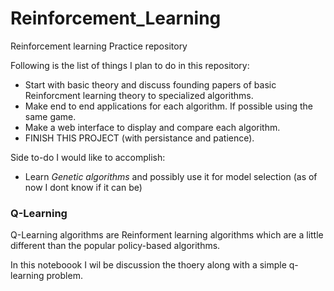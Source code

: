 # Reinforcement_Learning
Reinforcement learning Practice repository

Following is the list of things I plan to do in this repository:
- Start with basic theory and discuss founding papers of basic Reinforcment learning theory to specialized algorithms.
- Make end to end applications for each algorithm. If possible using the same game.
- Make a web interface to display and compare each algorithm.
- FINISH THIS PROJECT (with persistance and patience).

Side to-do I would like to accomplish:
- Learn *Genetic algorithms* and possibly use it for model selection (as of now I dont know if it can be)


### Q-Learning

Q-Learning algorithms are Reinforment learning algorithms which are a little different than the popular policy-based algorithms.

In this noteboook I wil be discussion the thoery along with a simple q-learning problem.